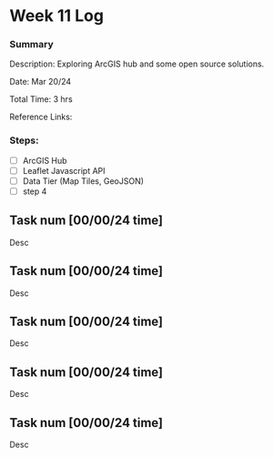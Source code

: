 # Week 11 Log
### Summary

Description: Exploring ArcGIS hub and some open source solutions. 

Date: Mar 20/24

Total Time: 3 hrs

Reference Links: 

### Steps:
- [ ] ArcGIS Hub
- [ ] Leaflet Javascript API
- [ ] Data Tier (Map Tiles, GeoJSON)
- [ ] step 4

## Task num [00/00/24 time]

Desc

## Task num [00/00/24 time]

Desc

## Task num [00/00/24 time]

Desc

## Task num [00/00/24 time]

Desc

## Task num [00/00/24 time]

Desc
